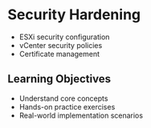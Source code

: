 # Security Hardening
- ESXi security configuration
- vCenter security policies
- Certificate management

## Learning Objectives
- Understand core concepts
- Hands-on practice exercises
- Real-world implementation scenarios
